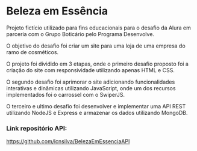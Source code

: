 
# Beleza em Essência

Projeto fictício utilizado para fins educacionais para o desafio da Alura em parceria com o Grupo Boticário pelo Programa Desenvolve.

O objetivo do desafio foi criar um site para uma loja de uma empresa do ramo de cosméticos. 

O projeto foi dividido em 3 etapas, onde o primeiro desafio proposto foi a criação do site com responsividade utilizando apenas HTML e CSS.

O segundo desafio foi aprimorar o site adicionando funcionalidades interativas e dinâmicas utilizando JavaScript, onde um dos recursos implementados foi o carrossel com o SwiperJS.

O terceiro e ultimo desafio foi desenvolver e implementar uma API REST utilizando NodeJS e Express e armazenar os dados utilizando MongoDB.


### Link repositório API: 
https://github.com/lcnsilva/BelezaEmEssenciaAPI

